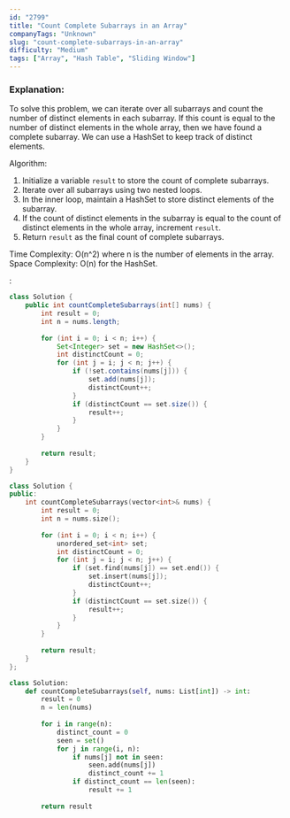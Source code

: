 ```yaml
---
id: "2799"
title: "Count Complete Subarrays in an Array"
companyTags: "Unknown"
slug: "count-complete-subarrays-in-an-array"
difficulty: "Medium"
tags: ["Array", "Hash Table", "Sliding Window"]
---
```


### Explanation:
To solve this problem, we can iterate over all subarrays and count the number of distinct elements in each subarray. If this count is equal to the number of distinct elements in the whole array, then we have found a complete subarray. We can use a HashSet to keep track of distinct elements.

Algorithm:
1. Initialize a variable `result` to store the count of complete subarrays.
2. Iterate over all subarrays using two nested loops.
3. In the inner loop, maintain a HashSet to store distinct elements of the subarray.
4. If the count of distinct elements in the subarray is equal to the count of distinct elements in the whole array, increment `result`.
5. Return `result` as the final count of complete subarrays.

Time Complexity: O(n^2) where n is the number of elements in the array.
Space Complexity: O(n) for the HashSet.

:

```java
class Solution {
    public int countCompleteSubarrays(int[] nums) {
        int result = 0;
        int n = nums.length;
        
        for (int i = 0; i < n; i++) {
            Set<Integer> set = new HashSet<>();
            int distinctCount = 0;
            for (int j = i; j < n; j++) {
                if (!set.contains(nums[j])) {
                    set.add(nums[j]);
                    distinctCount++;
                }
                if (distinctCount == set.size()) {
                    result++;
                }
            }
        }
        
        return result;
    }
}
```

```cpp
class Solution {
public:
    int countCompleteSubarrays(vector<int>& nums) {
        int result = 0;
        int n = nums.size();
        
        for (int i = 0; i < n; i++) {
            unordered_set<int> set;
            int distinctCount = 0;
            for (int j = i; j < n; j++) {
                if (set.find(nums[j]) == set.end()) {
                    set.insert(nums[j]);
                    distinctCount++;
                }
                if (distinctCount == set.size()) {
                    result++;
                }
            }
        }
        
        return result;
    }
};
```

```python
class Solution:
    def countCompleteSubarrays(self, nums: List[int]) -> int:
        result = 0
        n = len(nums)
        
        for i in range(n):
            distinct_count = 0
            seen = set()
            for j in range(i, n):
                if nums[j] not in seen:
                    seen.add(nums[j])
                    distinct_count += 1
                if distinct_count == len(seen):
                    result += 1
        
        return result
```